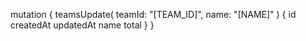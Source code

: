 mutation {
    teamsUpdate(
        teamId: "[TEAM_ID]",
        name: "[NAME]"
    ) {
        id
        createdAt
        updatedAt
        name
        total
    }
}